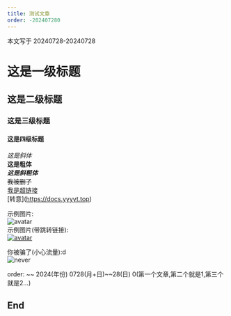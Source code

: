 ```yaml
---
title: 测试文章
order: -202407280
---
```


本文写于 20240728-20240728  

# 这是一级标题  
## 这是二级标题  
### 这是三级标题  
#### 这是四级标题  

*这是斜体*  
**这是粗体**  
***这是斜粗体***  
~~我被删了~~  
[我是超链接](https://docs.yyyyt.top)  
\[转意\](https://docs.yyyyt.top)  

示例图片:  
![avatar](https://img.yyyyt.top/avatar/avatar)  
示例图片(带跳转链接):  
[![avatar](https://img.yyyyt.top/avatar/avatar)](https://docs.yyyyt.top)  

你被骗了(小心流量):d  
![never](https://img.yyyyt.top/yh/never_15fps.gif)  

order: ~~ 2024(年份) 0728(月+日)~~28(日) 0(第一个文章,第二个就是1,第三个就是2...)  

## End  
